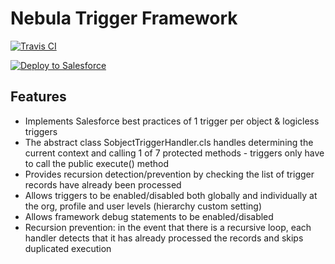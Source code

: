 # Nebula Trigger Framework
[![Travis CI](https://img.shields.io/travis/jongpie/NebulaTriggerFramework/master.svg)](https://travis-ci.org/jongpie/NebulaTriggerFramework)

<a target="_blank" href="https://githubsfdeploy.herokuapp.com">
    <img alt="Deploy to Salesforce" src="https://raw.githubusercontent.com/afawcett/githubsfdeploy/master/src/main/webapp/resources/img/deploy.png">
</a>

## Features
* Implements Salesforce best practices of 1 trigger per object & logicless triggers
* The abstract class SobjectTriggerHandler.cls handles determining the current context and calling 1 of 7 protected methods - triggers only have to call the public execute() method
* Provides recursion detection/prevention by checking the list of trigger records have already been processed
* Allows triggers to be enabled/disabled both globally and individually at the org, profile and user levels (hierarchy custom setting)
* Allows framework debug statements to be enabled/disabled
* Recursion prevention: in the event that there is a recursive loop, each handler detects that it has already processed the records and skips duplicated execution